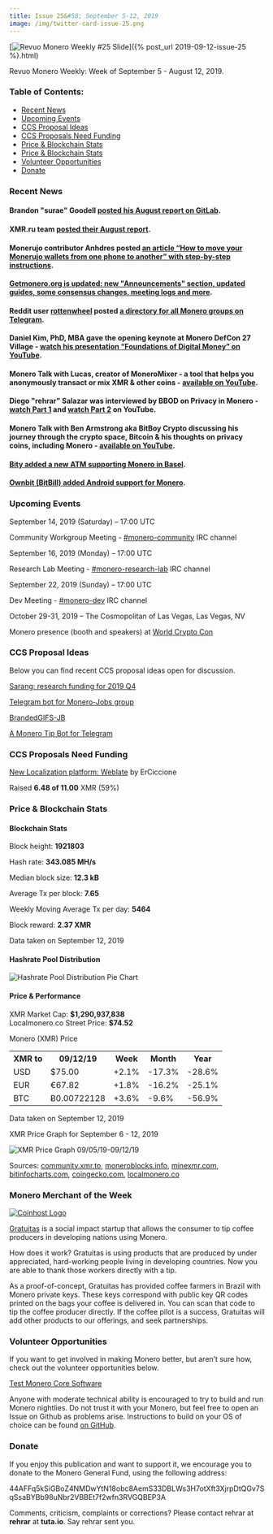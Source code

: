 ```yaml
---
title: Issue 25&#58; September 5-12, 2019
image: /img/twitter-card-issue-25.png
---
```

[<img src="/img/img-issue25.png" alt="Revuo Monero Weekly #25 Slide" class="img-lead">]({% post_url 2019-09-12-issue-25 %}.html)

<p class="text-lead">Revuo Monero Weekly: Week of September 5 - August 12, 2019.</p>
<!--more-->

<h3>Table of Contents:</h3>
<ul class="contents">
    <li><a href="#news">Recent News</a></li>
    <li><a href="#events">Upcoming Events</a></li>
    <li><a href="#ideas">CCS Proposal Ideas</a></li>
    <li><a href="#proposals">CCS Proposals Need Funding</a></li>
    <li><a href="#stats">Price & Blockchain Stats</a></li>
    <li><a href="#merchant">Price & Blockchain Stats</a></li>
    <li><a href="#volunteer">Volunteer Opportunities</a></li>
    <li><a href="#donate">Donate</a></li>
</ul>

<h3 id="news">Recent News</h3>

<div class="newsbyte">
    <h4>Brandon "surae" Goodell <a href="https://repo.getmonero.org/monero-project/ccs-proposals/merge_requests/89#note_7255" target="_blank">posted his August report on GitLab</a>.
    </h4>
</div>

<div class="newsbyte">
    <h4>XMR.ru team <a href="https://www.reddit.com/r/Monero/comments/d186vv/xmrrureport_august/" target="_blank">posted their August report</a>.
    </h4>
</div>

<div class="newsbyte">
    <h4>Monerujo contributor Anhdres posted <a href="https://medium.com/@anhdres/how-to-move-your-monerujo-wallets-from-one-phone-to-another-4fcc79c38192" target="_blank">an article “How to move your Monerujo wallets from one phone to another” with step-by-step instructions</a>.</h4>
</div>

<div class="newsbyte">
    <h4><a href="https://www.reddit.com/r/Monero/comments/d35ift/getmoneroorg_updated_updated_guides_new/" target="_blank">Getmonero.org is updated: new "Announcements" section, updated guides, some consensus changes, meeting logs and more</a>.</h4>
</div>


<div class="newsbyte">
    <h4>Reddit user <a href="https://www.reddit.com/user/rottenwheel" target="_blank">rottenwheel</a> posted <a href="https://t.me/monerotelegram" target="_blank">a directory for all Monero groups on Telegram</a>.
    </h4>
</div>

<div class="newsbyte">
    <h4>Daniel Kim, PhD, MBA gave the opening keynote at Monero DefCon 27 Village - <a href="https://youtu.be/r-FkL5eXam8" target="_blank">watch his presentation “Foundations of Digital Money” on YouTube</a>.</h4>
</div>

<div class="newsbyte">
    <h4>Monero Talk with Lucas, creator of MoneroMixer - a tool that helps you anonymously transact or mix XMR & other coins - <a href="https://youtu.be/ZDr9XgLjXaQ" target="_blank">available on YouTube</a>.</h4>
</div>

<div class="newsbyte">
    <h4>Diego "rehrar" Salazar was interviewed by BBOD on Privacy in Monero - <a href="https://youtu.be/20LIV7uQJco" target="_blank">watch Part 1</a> and <a href="https://youtu.be/ArAphqVZxAU" target="_blank">watch Part 2</a> on YouTube.</h4>
</div>

<div class="newsbyte">
    <h4>Monero Talk with Ben Armstrong aka BitBoy Crypto discussing his journey through the crypto space, Bitcoin & his thoughts on privacy coins, including Monero - <a href="https://youtu.be/uBw0tKDcDic" target="_blank">available on YouTube</a>.</h4>
</div>

<div class="newsbyte">
    <h4><a href="https://twitter.com/bity/status/1170996211106684930" target="_blank">Bity added a new ATM supporting Monero in Basel</a>.</h4>
</div>

<div class="newsbyte">
    <h4><a href="https://twitter.com/bitbillwallet/status/1170879164993306624" target="_blank">Ownbit (BitBill) added Android support for Monero</a>.</h4>
</div>

<h3 id="events">Upcoming Events</h3>

<div class="event">
    <p class="date" markdown="1">September 14, 2019 (Saturday) – 17:00 UTC</p>
    <p markdown="1">Community Workgroup Meeting - <a href="irc://chat.freenode.net/#monero-community" target="_blank">#monero-community</a> IRC channel</p>
</div>

<div class="event">
    <p class="date" markdown="1">September 16, 2019 (Monday) – 17:00 UTC</p>
    <p markdown="1">Research Lab Meeting - <a href="irc://chat.freenode.net/#monero-research-lab" target="_blank">#monero-research-lab</a> IRC channel</p>
</div>

<div class="event">
    <p class="date" markdown="1">September 22, 2019 (Sunday) – 17:00 UTC</p>
    <p markdown="1">Dev Meeting - <a href="irc://chat.freenode.net/#monero-dev" target="_blank">#monero-dev</a> IRC channel</p>
</div>

<div class="event">
    <p class="date" markdown="1">October 29-31, 2019 – The Cosmopolitan of Las Vegas, Las Vegas, NV</p>
    <p markdown="1">Monero presence (booth and speakers) at <a href="https://worldcryptocon.com/" target="_blank">World Crypto Con</a></p>
</div>



<h3 id="ideas">CCS Proposal Ideas</h3>

<p>Below you can find recent CCS proposal ideas open for discussion.</p>

<div class="proposal">
<p><a href="https://repo.getmonero.org/monero-project/ccs-proposals/merge_requests/96" target="_blank">Sarang: research funding for 2019 Q4</a></p>
</div>

<div class="proposal">
<p><a href="https://repo.getmonero.org/monero-project/ccs-proposals/merge_requests/91" target="_blank">Telegram bot for Monero-Jobs group</a></p>
</div>

<div class="proposal">
<p><a href="https://repo.getmonero.org/monero-project/ccs-proposals/merge_requests/88" target="_blank">BrandedGIFS-JB</a></p>
</div>

<div class="proposal">
<p><a href="https://repo.getmonero.org/monero-project/ccs-proposals/merge_requests/86" target="_blank">A Monero Tip Bot for Telegram</a></p>
</div>

<h3 id="proposals">CCS Proposals Need Funding</h3>

<div class="proposal">
    <p><a href="https://ccs.getmonero.org/proposals/ErCiccione-weblate.html" target="_blank">New Localization platform: Weblate</a> by ErCiccione</p>
    <p>Raised <b>6.48 of 11.00</b> XMR (59%)</p>
</div>

<h3 id="stats">Price & Blockchain Stats</h3>

<h4 class="stat">Blockchain Stats</h4>

<div class="bcstats">
    <p>Block height: <b>1921803</b></p>
    <p>Hash rate: <b>343.085 MH/s</b></p>
    <p>Median block size: <b>12.3 kB</b></p>
    <p>Average Tx per block: <b>7.65</b></p>
    <p>Weekly Moving Average Tx per day: <b>5464</b></p>
    <p>Block reward: <b>2.37 XMR</b></p>
</div>
<p class="note">Data taken on September 12, 2019</p>

<h4 class="stat">Hashrate Pool Distribution</h4>
<p><img src="/img/hashrate-pool-distribution-0912.png" alt="Hashrate Pool Distribution Pie Chart"/></p>

<h4 class="stat">Price & Performance</h4>

<div class="price-intro">XMR Market Cap:  <b> $1,290,937,838</b><br>Localmonero.co Street Price: <b>$74.52</b></div>

<p class="table-title">Monero (XMR) Price</p>
<table class="price-table">
  <tr class="row1">
    <th>XMR to</th>
    <th>09/12/19</th>
    <th>Week</th>
    <th>Month</th>
    <th>Year</th>
  </tr>
  <tr>
    <td data-th="XMR to">USD</td>
    <td data-th="09/12/19">$75.00</td>
    <td data-th="Week" class="green">+2.1%</td>
    <td data-th="Month" class="red">-17.3%</td>
    <td data-th="Year" class="red">-28.6%</td>
  </tr>
  <tr class="row3">
    <td data-th="XMR to">EUR</td>
    <td data-th="09/12/19">€67.82</td>
    <td data-th="Week" class="green">+1.8%</td>
    <td data-th="Month" class="red">-16.2%</td>
    <td data-th="Year" class="red">-25.1%</td>
  </tr>
  <tr>
    <td data-th="XMR to">BTC</td>
    <td data-th="09/12/19">Ƀ0.00722128</td>
    <td data-th="Week" class="green">+3.6%</td>
    <td data-th="Month" class="red">-9.6%</td>
    <td data-th="Year" class="red">-56.9%</td>
  </tr>
</table>
<p class="note">Data taken on September 12, 2019</p>

<p class="table-title">XMR Price Graph for September 6 - 12, 2019</p>

![XMR Price Graph 09/05/19-09/12/19](/img/weekly-chart-0912.png "XMR Price Graph 09/05/19-09/12/19") 

Sources: <a href="https://community.xmr.to/explorer/mainnet/" target="_blank">community.xmr.to</a>, <a href="https://moneroblocks.info/stats/transaction-stats" target="_blank">moneroblocks.info</a>, <a href="https://minexmr.com/pools.html" target="_blank">minexmr.com</a>, <a href="https://bitinfocharts.com/monero/" target="_blank">bitinfocharts.com</a>, <a href="https://www.coingecko.com/" target="_blank">coingecko.com</a>, <a href="https://localmonero.co/" target="_blank">localmonero.co</a>

<h3 id="merchant">Monero Merchant of the Week</h3>

<p><a href="https://gratuitas.org/" target="_blank"><img src="/img/gratuitas-logo.jpg" alt="Coinhost Logo" class="gratuitas"></a></p>

<p><a href="https://gratuitas.org/" target="_blank">Gratuitas</a> is a social impact startup that allows the consumer to tip coffee producers in developing nations using Monero.</p>

<p>How does it work? Gratuitas is using products that are produced by under appreciated, hard-working people living in developing countries. Now you are able to thank those workers directly with a tip.</p>

<p>As a proof-of-concept, Gratuitas has provided coffee farmers in Brazil with Monero private keys. These keys correspond with public key QR codes printed on the bags your coffee is delivered in. You can scan that code to tip the coffee producer directly. If the coffee pilot is a success, Gratuitas will add other products to our offerings, and seek partnerships.</p>

<h3 id="volunteer">Volunteer Opportunities</h3>

<p>If you want to get involved in making Monero better, but aren’t sure how, check out the volunteer opportunities below.</p>

<div class="newsbyte">
    <p class="date"><a href="https://github.com/monero-project/monero" target="_blank">Test Monero Core Software</a></p>
    <p>Anyone with moderate technical ability is encouraged to try to build and run Monero nightlies. Do not trust it with your Monero, but feel free to open an Issue on Github as problems arise. Instructions to build on your OS of choice can be found <a href="https://github.com/monero-project/monero#compiling-monero-from-source" target="_blank">on GitHub</a>. </p>
</div>

<h3 id="donate">Donate</h3>

<p markdown="1">If you enjoy this publication and want to support it, we encourage you to donate to the Monero General Fund, using the following address:</p>

<p class="address" markdown="1">44AFFq5kSiGBoZ4NMDwYtN18obc8AemS33DBLWs3H7otXft3XjrpDtQGv7SqSsaBYBb98uNbr2VBBEt7f2wfn3RVGQBEP3A</p>

<!--p><a href="monero:44AFFq5kSiGBoZ4NMDwYtN18obc8AemS33DBLWs3H7otXft3XjrpDtQGv7SqSsaBYBb98uNbr2VBBEt7f2wfn3RVGQBEP3A" class="qr"><img src="/img/donate-monero.png"></a></p-->

Comments, criticism, complaints or corrections? Please contact rehrar at **rehrar** at **tuta.io**. Say rehrar sent you.